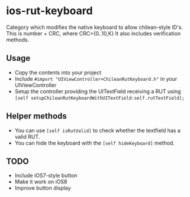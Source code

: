 ios-rut-keyboard
================

Category which modifies the native keyboard to allow chilean-style ID's. This is number + CRC, where CRC={0..10,K}
It also includes verification methods.

Usage
--------

* Copy the contents into your project
* Include `#import "UIViewController+ChileanRutKeyboard.h"` in your UIViewController
* Setup the controller providing the UITextField receiving a RUT using `[self setupChileanRutKeyboardWithUITextField:self.rutTextField];` 

Helper methods
---------------

* You can use `[self isRutValid]` to check whether the textfield has a valid RUT.
* You can hide the keyboard with the `[self hideKeyboard]` method.

TODO
------

* Include iOS7-style button
* Make it work on iOS8
* Improve button display